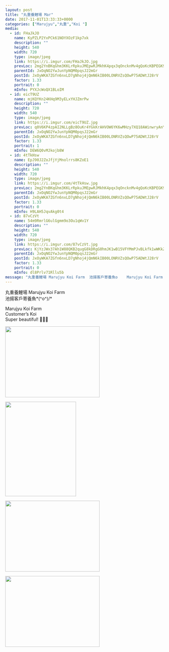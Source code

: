 ```yaml
---
layout: post
title: "丸重養鯉場 Mar" 
date: 2017-11-01T13:33:33+0000 
categories: ["Marujyu","丸重","Koi "] 
media:
  - id: FHaJkJO
    name: KyPZLP2YxPCk61NOYXOzF1kp7xk
    description: ""   
    height: 540
    width: 720
    type: image/jpeg
    link: https://i.imgur.com/FHaJkJO.jpg
    prevLoc: 2mg2YnBKqGhm3KKLrRpkuJMEpwRJMkhK4pqx3qOncknMv4gQoKcKBPEGK9KQcpnzQnw381hvM1N25qzxHk8mKr6jg0H96jzq3LR3I2xW3gRWxzHj11ZyxrWzUpJMXJnRBXH5xJjPjYRwuw1xKk5ADyfVxrJW9W2JT54wp5nBLjUKkkpBPy9Vi3jZ5nnkozul4V5APvvmfPDo1w4JKxSjkJ4rGvX2Uq20DKq3J1skp23ElyZ1C037lEDO3PtzmPz2yDLnsqy
    parentId: JxOqNO2YwJunYpNQM0pqsJ22mGr
    postId: JxOyWKA7ZGfn6nxLD7gNhoj4jQmN6kIB00LONRVZsQOwP75ADWtJ28rV
    factor: 1.33
    portrait: 0
    mInfo: PYXJcWoQX1BLoIM
  - id: eicT9UZ
    name: mjKQYKn24KHq9M3yELxYHJZmrPw
    description: ""   
    height: 720
    width: 540
    type: image/jpeg
    link: https://i.imgur.com/eicT9UZ.jpg
    prevLoc: q0V6KP4zpAI2NLLgBz8OuKr4YGkKrAHVOW6YK6wMHzy7XQ18AWinwryAnYn6h5LO024PMKhyj9MZ6JWAtGBMZ3rN0xHMQLWqyzKRFV6OKG1O6McOPW2v5K0jh1P43Aky2ghZGDJq1k9oIrEymw1ygrc50AnrBY7ruKMnrKXGzAFVkkNvjn4zU56KXQQzk9hJQNGoXB9LCRV0r64N85F4grE6rB0yHoQWYqgLr8UDrlprOQr7uO33918pZNTXYV83kNqYhGQ
    parentId: JxOqNO2YwJunYpNQM0pqsJ22mGr
    postId: JxOyWKA7ZGfn6nxLD7gNhoj4jQmN6kIB00LONRVZsQOwP75ADWtJ28rV
    factor: 1.33
    portrait: 1
    mInfo: DEW6Q0vMJkojb8W
  - id: 4tTkHsw
    name: EpJ90J2ZoJfjYjMnolrrs8KZoE1
    description: ""   
    height: 540
    width: 720
    type: image/jpeg
    link: https://i.imgur.com/4tTkHsw.jpg
    prevLoc: 2mg2YnBKqGhm3KKLrRpkuJMEpwRJMkhK4pqx3qOncknMv4gQoKcKBPEGK9KQcpnzQnw381hvM1N25qzxHk8mKr6jqEUZEMRlDqA3s2xW3gRWm2uj11ZyxrWRTpGvR4wRnmSPlDDLjY0VhWonnoRxgjuVn8lgWBnEU54wp5nBLjUKkkpBPy9Vi3jZ5nnkgmflPBRvOoG8TPDQW8zMoJcJ9393gOAJIJpYYG251JTjxZDANvgNI0yk4mwmJMfzmqODzB7nSnk
    parentId: JxOqNO2YwJunYpNQM0pqsJ22mGr
    postId: JxOyWKA7ZGfn6nxLD7gNhoj4jQmN6kIB00LONRVZsQOwP75ADWtJ28rV
    factor: 1.33
    portrait: 0
    mInfo: H9LAH5JqvAkg0t4
  - id: 87vCzVt
    name: 54m9RmrlG6ulGgmm9o3Ou1qWv1Y
    description: ""   
    height: 540
    width: 720
    type: image/jpeg
    link: https://i.imgur.com/87vCzVt.jpg
    prevLoc: KjYzJWx37Ah1W88QKB2qugG8kDRgG0hmJK1wB15VFYMmPJvBLkfk1wWKkZkOIBG6EGqNRJhvVJKz9mBYHJx2lkvPAgi13136NM1mhErmlKBE37sl6GBPK1x2fLpBZm59GlT4vENzWYw5tYABEL6mj5iNQOqmDM7rFRO0rRL1K3FOyy7Nkz4XtXl5K33YR6TL6wV338zZs0xGr3MJnDuBgR8A9KD0SxJXZzRN85S7AEEQm3m9sYgXPw2kzGuA7NK88EJnS72
    parentId: JxOqNO2YwJunYpNQM0pqsJ22mGr
    postId: JxOyWKA7ZGfn6nxLD7gNhoj4jQmN6kIB00LONRVZsQOwP75ADWtJ28rV
    factor: 1.33
    portrait: 0
    mInfo: dl8Prlv71Rllu5b
message: "丸重養鯉場 Marujyu Koi Farm  池揚客戶寄養魚o    Marujyu Koi Farm  Customer’s Koi  Super beautiful! 🎉🎉🎉"
---
```


丸重養鯉場 Marujyu Koi Farm  
池揚客戶寄養魚*\(^o^)/*  
  
Marujyu Koi Farm  
Customer’s Koi  
Super beautiful! 🎉🎉🎉


[//]: #media:  
<a href="https://i.imgur.com/FHaJkJO.jpg"><img src="https://i.imgur.com/FHaJkJO.jpg" height="225" width="300" /></a> 
  

<a href="https://i.imgur.com/eicT9UZ.jpg"><img src="https://i.imgur.com/eicT9UZ.jpg" height="300" width="225" /></a> 
  

<a href="https://i.imgur.com/4tTkHsw.jpg"><img src="https://i.imgur.com/4tTkHsw.jpg" height="225" width="300" /></a> 
  

<a href="https://i.imgur.com/87vCzVt.jpg"><img src="https://i.imgur.com/87vCzVt.jpg" height="225" width="300" /></a> 
 
